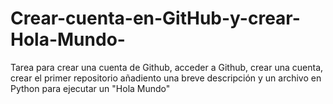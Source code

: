 # Crear-cuenta-en-GitHub-y-crear-Hola-Mundo-
Tarea para crear una cuenta de Github, acceder a Github, crear una cuenta, crear el primer repositorio añadiento una breve descripción y un archivo en Python para ejecutar un "Hola Mundo"
